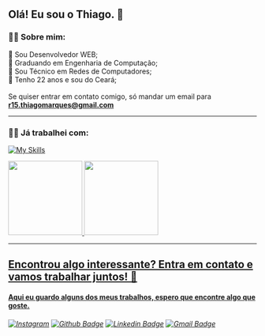 ## Olá! Eu sou o Thiago. 👋

### 🐱‍👤 Sobre mim:

📌  Sou Desenvolvedor WEB;
  <br>
📌  Graduando em Engenharia de Computação;
  <br>
📌  Sou Técnico em Redes de Computadores;
  <br>
📌  Tenho 22 anos e sou do Ceará;
  <br><br>
Se quiser entrar em contato comigo, só mandar um email para **r15.thiagomarques@gmail.com** 

--------------------------------------------------------
### 👨‍💻 Já trabalhei com:

[![My Skills](https://skillicons.dev/icons?i=html,css,sass,tailwind,javascript,jquery,react,cs,cpp,mysql,postgres,java,figma,git)](https://skillicons.dev)


<div>
  <a href="https://github.com/thiagomars">
  <img height="150em" src="https://github-readme-stats.vercel.app/api?username=thiagomars&show_icons=true&theme=dracula&include_all_commits=true&count_private=true"/>
  <img height="150em" src="https://github-readme-stats.vercel.app/api/top-langs/?username=thiagomars&layout=compact&langs_count=7&theme=dracula"/>
</div>

--------------------------------------------------------

## Encontrou algo interessante? Entra em contato e vamos trabalhar juntos! 🤝

#### Aqui eu guardo alguns dos meus trabalhos, espero que encontre algo que goste.

###### [![Instagram](https://img.shields.io/badge/-Instagram-blueviolet?style=flat-square&logo=Instagram&logoColor=white&link)](https://www.instagram.com/thiagomars_/) [![Github Badge](https://img.shields.io/badge/-Github-000?style=flat-square&logo=Github&logoColor=white&link)](https://github.com/thiagomars) [![Linkedin Badge](https://img.shields.io/badge/-LinkedIn-blue?style=flat-square&logo=Linkedin&logoColor=white&link)](https://www.linkedin.com/in/thiago-marques-sousa-b22627152/) [![Gmail Badge](https://img.shields.io/badge/-Gmail-D74E43?style=flat-square&logo=Gmail&logoColor=white&link=mailto:r15.thiagomarques@gmail.com)](mailto:r15.thiagomarques@gmail.com)


<!--
**thiagomars/Thiagomars** is a ✨ _special_ ✨ repository because its `README.md` (this file) appears on your GitHub profile.

Here are some ideas to get you started:

- 🔭 I’m currently working on ...
- 🌱 I’m currently learning ...
- 👯 I’m looking to collaborate on ...
- 🤔 I’m looking for help with ...
- 💬 Ask me about ...
- 📫 How to reach me: ...
- 😄 Pronouns: ...
- ⚡ Fun fact: ...
-->
